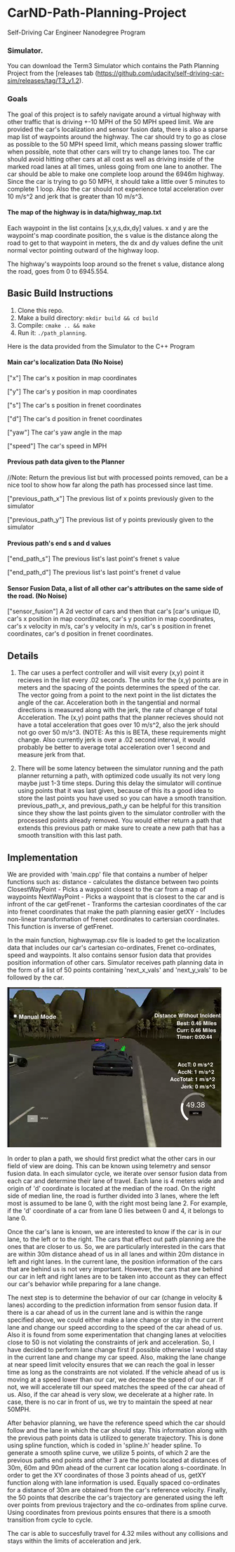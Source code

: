 # CarND-Path-Planning-Project
Self-Driving Car Engineer Nanodegree Program
   
### Simulator.
You can download the Term3 Simulator which contains the Path Planning Project from the [releases tab (https://github.com/udacity/self-driving-car-sim/releases/tag/T3_v1.2).

### Goals
The goal of this project is to safely navigate around a virtual highway with other traffic that is driving +-10 MPH of the 50 MPH speed limit. We are provided the car's localization and sensor fusion data, there is also a sparse map list of waypoints around the highway. The car should try to go as close as possible to the 50 MPH speed limit, which means passing slower traffic when possible, note that other cars will try to change lanes too. The car should avoid hitting other cars at all cost as well as driving inside of the marked road lanes at all times, unless going from one lane to another. The car should be able to make one complete loop around the 6946m highway. Since the car is trying to go 50 MPH, it should take a little over 5 minutes to complete 1 loop. Also the car should not experience total acceleration over 10 m/s^2 and jerk that is greater than 10 m/s^3. 

#### The map of the highway is in data/highway_map.txt
Each waypoint in the list contains  [x,y,s,dx,dy] values. x and y are the waypoint's map coordinate position, the s value is the distance along the road to get to that waypoint in meters, the dx and dy values define the unit normal vector pointing outward of the highway loop.

The highway's waypoints loop around so the frenet s value, distance along the road, goes from 0 to 6945.554.

## Basic Build Instructions

1. Clone this repo.
2. Make a build directory: `mkdir build && cd build`
3. Compile: `cmake .. && make`
4. Run it: `./path_planning`.

Here is the data provided from the Simulator to the C++ Program

#### Main car's localization Data (No Noise)

["x"] The car's x position in map coordinates

["y"] The car's y position in map coordinates

["s"] The car's s position in frenet coordinates

["d"] The car's d position in frenet coordinates

["yaw"] The car's yaw angle in the map

["speed"] The car's speed in MPH

#### Previous path data given to the Planner

//Note: Return the previous list but with processed points removed, can be a nice tool to show how far along
the path has processed since last time. 

["previous_path_x"] The previous list of x points previously given to the simulator

["previous_path_y"] The previous list of y points previously given to the simulator

#### Previous path's end s and d values 

["end_path_s"] The previous list's last point's frenet s value

["end_path_d"] The previous list's last point's frenet d value

#### Sensor Fusion Data, a list of all other car's attributes on the same side of the road. (No Noise)

["sensor_fusion"] A 2d vector of cars and then that car's [car's unique ID, car's x position in map coordinates, car's y position in map coordinates, car's x velocity in m/s, car's y velocity in m/s, car's s position in frenet coordinates, car's d position in frenet coordinates. 

## Details

1. The car uses a perfect controller and will visit every (x,y) point it recieves in the list every .02 seconds. The units for the (x,y) points are in meters and the spacing of the points determines the speed of the car. The vector going from a point to the next point in the list dictates the angle of the car. Acceleration both in the tangential and normal directions is measured along with the jerk, the rate of change of total Acceleration. The (x,y) point paths that the planner recieves should not have a total acceleration that goes over 10 m/s^2, also the jerk should not go over 50 m/s^3. (NOTE: As this is BETA, these requirements might change. Also currently jerk is over a .02 second interval, it would probably be better to average total acceleration over 1 second and measure jerk from that.

2. There will be some latency between the simulator running and the path planner returning a path, with optimized code usually its not very long maybe just 1-3 time steps. During this delay the simulator will continue using points that it was last given, because of this its a good idea to store the last points you have used so you can have a smooth transition. previous_path_x, and previous_path_y can be helpful for this transition since they show the last points given to the simulator controller with the processed points already removed. You would either return a path that extends this previous path or make sure to create a new path that has a smooth transition with this last path.

## Implementation

We are provided with 'main.cpp' file that contains a number of helper functions such as:
distance - calculates the distance between two points
ClosestWayPoint - Picks a waypoint closest to the car from a map of waypoints
NextWayPoint - Picks a waypoint that is closest to the car and is infront of the car
getFrenet - Tranforms the cartesian coordinates of the car into frenet coordinates that make the path planning easier
getXY - Includes non-linear transformation of frenet coordinates to cartersian coordinates. This function is inverse of getFrenet.

In the main function, highwaymap.csv file is loaded to get the localization data that includes our car's cartesian co-ordinates, Frenet co-ordinates, speed and waypoints. It also contains sensor fusion data that provides position information of other cars. Simulator receives path planning data in the form of a list of 50 points containing 'next_x_vals' and 'next_y_vals' to be followed by the car. 

<img src="./Udacity.PNG"> 

In order to plan a path, we should first predict what the other cars in our field of view are doing. This can be known using telemetry and sensor fusion data. In each simulator cycle, we iterate over sensor fusion data from each car and determine their lane of travel. Each lane is 4 meters wide and origin of 'd' coordinate is located at the median of the road. On the right side of median line, the road is further divided into 3 lanes, where the left most is assumed to be lane 0, with the right most being lane 2. For example, if the 'd' coordinate of a car from lane 0 lies between 0 and 4, it belongs to lane 0. 

Once the car's lane is known, we are interested to know if the car is in our lane, to the left or to the right. The cars that effect out path planning are the ones that are closer to us. So, we are particularly interested in the cars that are within 30m distance ahead of us in all lanes and within 20m distance in left and right lanes. In the current lane, the position information of the cars that are behind us is not very important. However, the cars that are behind our car in left and right lanes are to be taken into account as they can effect our car's behavior while preparing for a lane change.

The next step is to determine the behavior of our car (change in velocity & lanes) according to the prediction information from sensor fusion data. If there is a car ahead of us in the current lane and is within the range specified above, we could either make a lane change or stay in the current lane and change our speed according to the speed of the car ahead of us. Also it is found from some experimentation that changing lanes at velocities close to 50 is not violating the constraints of jerk and acceleration. So, I have decided to perform lane change first if possible otherwise I would stay in the current lane and change my car speed. Also, making the lane change at near speed limit velocity ensures that we can reach the goal in lesser time as long as the constraints are not violated. If the vehicle ahead of us is moving at a speed lower than our car, we decrease the speed of our car. If not, we will accelerate till our speed matches the speed of the car ahead of us. Also, if the car ahead is very slow, we decelerate at a higher rate. In case, there is no car in front of us, we try to maintain the speed at near 50MPH.

After behavior planning, we have the reference speed which the car should follow and the lane in which the car should stay. This information along with the previous path points data is utilized to generate trajectory. This is done using spline function, which is coded in 'spline.h' header spline. To generate a smooth spline curve, we utilize 5 points, of which 2 are the previous paths end points and other 3 are the points located at distances of 30m, 60m and 90m ahead of the current car location along s-coordinate. In order to get the XY coordinates of those 3 points ahead of us, getXY function along with lane information is used. Equally spaced co-ordinates for a distance of 30m are obtained from the car's reference velocity. Finally, the 50 points that describe the car's trajectory are generated using the left over points from previous trajectory and the co-ordinates from spline curve. Using coordinates from previous points ensures that there is a smooth transition from cycle to cycle. 

The car is able to succesfully travel for 4.32 miles without any collisions and stays within the limits of acceleration and jerk.


